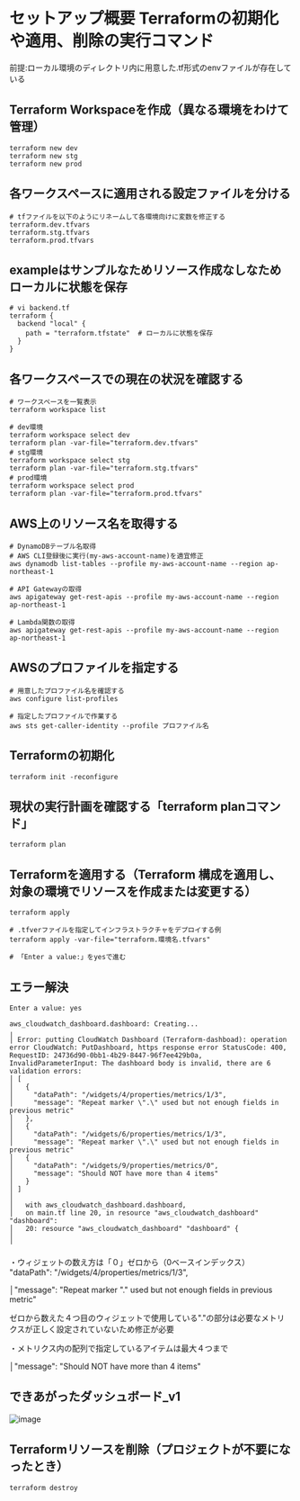# セットアップ概要 Terraformの初期化や適用、削除の実行コマンド
前提:ローカル環境のディレクトリ内に用意した.tf形式のenvファイルが存在している
## Terraform Workspaceを作成（異なる環境をわけて管理）
```
terraform new dev
terraform new stg
terraform new prod
```
## 各ワークスペースに適用される設定ファイルを分ける
```
# tfファイルを以下のようにリネームして各環境向けに変数を修正する
terraform.dev.tfvars
terraform.stg.tfvars
terraform.prod.tfvars
```
## exampleはサンプルなためリソース作成なしなためローカルに状態を保存
```
# vi backend.tf
terraform {
  backend "local" {
    path = "terraform.tfstate"  # ローカルに状態を保存
  }
}
```

## 各ワークスペースでの現在の状況を確認する
```
# ワークスペースを一覧表示
terraform workspace list

# dev環境
terraform workspace select dev
terraform plan -var-file="terraform.dev.tfvars"
# stg環境
terraform workspace select stg
terraform plan -var-file="terraform.stg.tfvars"
# prod環境
terraform workspace select prod
terraform plan -var-file="terraform.prod.tfvars"
```
## AWS上のリソース名を取得する
```
# DynamoDBテーブル名取得
# AWS CLI登録後に実行(my-aws-account-name)を適宜修正
aws dynamodb list-tables --profile my-aws-account-name --region ap-northeast-1

# API Gatewayの取得
aws apigateway get-rest-apis --profile my-aws-account-name --region ap-northeast-1

# Lambda関数の取得
aws apigateway get-rest-apis --profile my-aws-account-name --region ap-northeast-1
```
## AWSのプロファイルを指定する
```
# 用意したプロファイル名を確認する
aws configure list-profiles

# 指定したプロファイルで作業する
aws sts get-caller-identity --profile プロファイル名
```
## Terraformの初期化
```
terraform init -reconfigure
```

## 現状の実行計画を確認する「terraform planコマンド」
```
terraform plan
```
## Terraformを適用する（Terraform 構成を適用し、対象の環境でリソースを作成または変更する）
```
terraform apply

# .tfverファイルを指定してインフラストラクチャをデプロイする例
terraform apply -var-file="terraform.環境名.tfvars"

# 「Enter a value:」をyesで進む

```
## エラー解決
```
Enter a value: yes

aws_cloudwatch_dashboard.dashboard: Creating...
╷
│ Error: putting CloudWatch Dashboard (Terraform-dashboad): operation error CloudWatch: PutDashboard, https response error StatusCode: 400, RequestID: 24736d90-0bb1-4b29-8447-96f7ee429b0a, InvalidParameterInput: The dashboard body is invalid, there are 6 validation errors:
│ [
│   {
│     "dataPath": "/widgets/4/properties/metrics/1/3",
│     "message": "Repeat marker \".\" used but not enough fields in previous metric"
│   },
│   {
│     "dataPath": "/widgets/6/properties/metrics/1/3",
│     "message": "Repeat marker \".\" used but not enough fields in previous metric"
│   {
│     "dataPath": "/widgets/9/properties/metrics/0",
│     "message": "Should NOT have more than 4 items"
│   }
│ ]
│
│   with aws_cloudwatch_dashboard.dashboard,
│   on main.tf line 20, in resource "aws_cloudwatch_dashboard" "dashboard":
│   20: resource "aws_cloudwatch_dashboard" "dashboard" {
│
╵
```
・ウィジェットの数え方は「０」ゼロから（0ベースインデックス）
 "dataPath": "/widgets/4/properties/metrics/1/3",
 
│"message": "Repeat marker \".\" used but not enough fields in previous metric"

ゼロから数えた４つ目のウィジェットで使用している"."の部分は必要なメトリクスが正しく設定されていないため修正が必要

・メトリクス内の配列で指定しているアイテムは最大４つまで
 
│"message": "Should NOT have more than 4 items"

## できあがったダッシュボード_v1
![image](https://github.com/user-attachments/assets/45267192-0d9e-4703-9971-8d1a3f69ffaf)



##  Terraformリソースを削除（プロジェクトが不要になったとき）
```
terraform destroy
```
